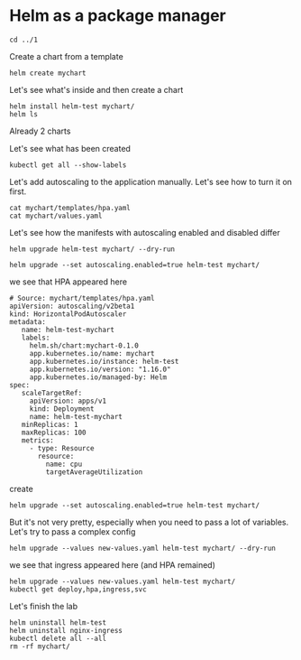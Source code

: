 # Helm as a package manager

```
cd ../1
```


Create a chart from a template

```
helm create mychart
```
Let's see what's inside and then create a chart

```
helm install helm-test mychart/
helm ls
```

Already 2 charts

Let's see what has been created

```
kubectl get all --show-labels
```

Let's add autoscaling to the application manually.
Let's see how to turn it on first.

```
cat mychart/templates/hpa.yaml
cat mychart/values.yaml
```

Let's see how the manifests with autoscaling enabled and disabled differ

```
helm upgrade helm-test mychart/ --dry-run

helm upgrade --set autoscaling.enabled=true helm-test mychart/
```

we see that HPA appeared here
```
# Source: mychart/templates/hpa.yaml
apiVersion: autoscaling/v2beta1
kind: HorizontalPodAutoscaler
metadata:
   name: helm-test-mychart
   labels:
     helm.sh/chart:mychart-0.1.0
     app.kubernetes.io/name: mychart
     app.kubernetes.io/instance: helm-test
     app.kubernetes.io/version: "1.16.0"
     app.kubernetes.io/managed-by: Helm
spec:
   scaleTargetRef:
     apiVersion: apps/v1
     kind: Deployment
     name: helm-test-mychart
   minReplicas: 1
   maxReplicas: 100
   metrics:
     - type: Resource
       resource:
         name: cpu
         targetAverageUtilization
```

create

```
helm upgrade --set autoscaling.enabled=true helm-test mychart/
```

But it's not very pretty, especially when you need to pass a lot of variables. Let's try to pass a complex config





```
helm upgrade --values new-values.yaml helm-test mychart/ --dry-run
```

we see that ingress appeared here (and HPA remained)



```
helm upgrade --values new-values.yaml helm-test mychart/
kubectl get deploy,hpa,ingress,svc
```

Let's finish the lab
```
helm uninstall helm-test
helm uninstall nginx-ingress
kubectl delete all --all
rm -rf mychart/
```